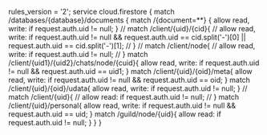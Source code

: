 rules_version = '2';
service cloud.firestore {
  match /databases/{database}/documents {
    match /{document=**} {
      allow read, write: if request.auth.uid != null;
    }
    // match /client/{uid}/{cid}{
    // 	allow read, write: if request.auth.uid != null && request.auth.uid == cid.split('-')[0] || request.auth.uid == cid.split('-')[1];
    // }
    // match /client/node{
    // 	allow read, write: if request.auth.uid != null;
    // }
    match /client/{uid1}/{uid2}/chats/node/{cuid}{
    	allow read, write: if request.auth.uid != null && request.auth.uid == uid1;
    }
    match /client/{uid}/{oid}/meta{
    	allow read, write: if request.auth.uid != null && request.auth.uid == oid;
    }
    match /client/{uid}/{oid}/udata{
    	allow read, write: if request.auth.uid != null;
    }
			// match /client/{uid}{
			// allow read: if request.auth.uid != null;
			// }
    match /client/{uid}/personal{
    	allow read, write: if request.auth.uid != null && request.auth.uid == uid;
    }
    match /guild/node/{uid}{
    	allow read: if request.auth.uid != null;
    }
  }
}